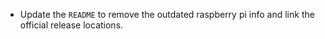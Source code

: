 - Update the `README` to remove the outdated raspberry pi info and link the official release locations.
